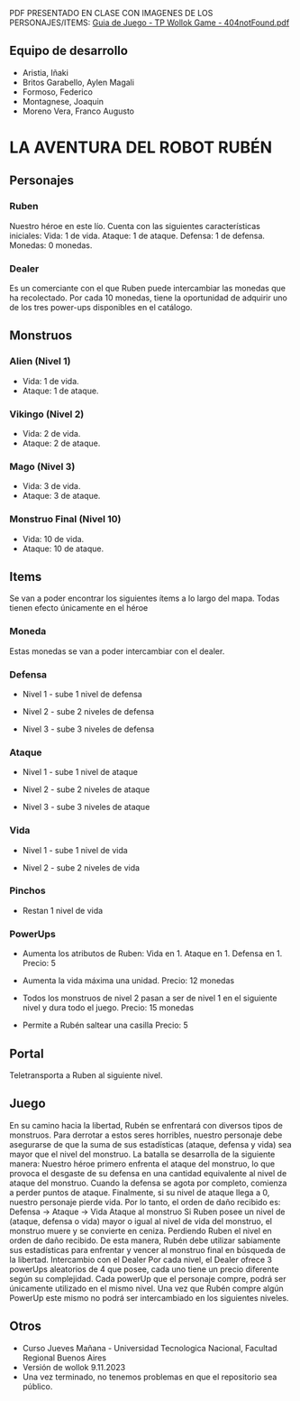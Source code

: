 
PDF PRESENTADO EN CLASE CON IMAGENES DE LOS PERSONAJES/ITEMS: 
[Guia de Juego - TP Wollok Game - 404notFound.pdf](https://github.com/pdepjm/2023-o-tpi-game-404notfound/files/13304008/Guia.de.Juego.-.TP.Wollok.Game.-.404notFound.pdf)

## Equipo de desarrollo

- Aristia, Iñaki
- Britos Garabello, Aylen Magali
- Formoso, Federico
- Montagnese, Joaquin
- Moreno Vera, Franco Augusto

# LA AVENTURA DEL ROBOT RUBÉN

## Personajes

### Ruben
Nuestro héroe en este lío.
Cuenta con las siguientes características iniciales: 
Vida: 1 de vida. 
Ataque: 1 de ataque. 
Defensa: 1 de defensa. 
Monedas: 0 monedas.
### Dealer
Es un comerciante con el que Ruben puede intercambiar las monedas que ha recolectado. Por cada 10 monedas, tiene la oportunidad de adquirir uno de los tres power-ups disponibles en el catálogo.

## Monstruos
### Alien (Nivel 1)
 - Vida: 1 de vida.
 - Ataque: 1 de ataque.

### Vikingo (Nivel 2) 
 - Vida: 2 de vida. 
 - Ataque: 2 de ataque.

### Mago (Nivel 3)
 - Vida: 3 de vida. 
 - Ataque: 3 de ataque.

### Monstruo Final (Nivel 10)
 - Vida: 10 de vida. 
 - Ataque: 10 de ataque.

## Items
Se van a poder encontrar los siguientes ítems a lo largo del mapa.
Todas tienen efecto únicamente en el héroe
### Moneda

 Estas monedas se van a poder intercambiar con el dealer.
### Defensa
 - Nivel 1 - sube 1 nivel de defensa

 - Nivel 2 - sube 2 niveles de defensa

 - Nivel 3 - sube 3 niveles de defensa

### Ataque

 - Nivel 1 - sube 1 nivel de ataque

 - Nivel 2 - sube 2 niveles de ataque

 - Nivel 3 - sube 3 niveles de ataque


### Vida
 - Nivel 1 - sube 1 nivel de vida

 - Nivel 2 - sube 2 niveles de vida

### Pinchos
 
 - Restan 1 nivel de vida

### PowerUps

- Aumenta los atributos de Ruben: 
   Vida en 1.
   Ataque en 1.
   Defensa en 1.
   Precio: 5


- Aumenta la vida máxima una unidad.
   Precio: 12 monedas


- Todos los monstruos de nivel 2 pasan a ser de nivel 1 en el siguiente nivel y dura todo el juego.
   Precio: 15 monedas


- Permite a Rubén saltear una casilla
   Precio: 5

## Portal

 Teletransporta a Ruben al siguiente nivel.

## Juego
En su camino hacia la libertad, Rubén se enfrentará con diversos tipos de monstruos. 
Para derrotar a estos seres horribles, nuestro personaje debe asegurarse de que la suma de sus estadísticas (ataque, defensa y vida) sea mayor que el nivel del monstruo.
La batalla se desarrolla de la siguiente manera:
Nuestro héroe primero enfrenta el ataque del monstruo, lo que provoca el desgaste de su defensa en una cantidad equivalente al nivel de ataque del monstruo. 
Cuando la defensa se agota por completo, comienza a perder puntos de ataque. 
Finalmente, si su nivel de ataque llega a 0, nuestro personaje pierde vida.
Por lo tanto, el orden de daño recibido es: Defensa -> Ataque -> Vida
Ataque al monstruo
Si Ruben posee un nivel de (ataque, defensa o vida) mayor o igual al nivel de vida del monstruo, el monstruo muere y se convierte en ceniza. Perdiendo Ruben el nivel en orden de daño recibido.
De esta manera, Rubén debe utilizar sabiamente sus estadísticas para enfrentar y vencer al monstruo final en búsqueda de la libertad.
Intercambio con el Dealer
Por cada nivel, el Dealer ofrece 3 powerUps aleatorios de 4 que posee, cada uno tiene un precio diferente según su complejidad. Cada powerUp que el personaje compre, podrá ser únicamente utilizado en el mismo nivel. 
Una vez que Rubén compre algún PowerUp este mismo no podrá ser intercambiado en los siguientes niveles.


## Otros

- Curso Jueves Mañana - Universidad Tecnologica Nacional, Facultad Regional Buenos Aires
- Versión de wollok 9.11.2023
- Una vez terminado, no tenemos problemas en que el repositorio sea público.
